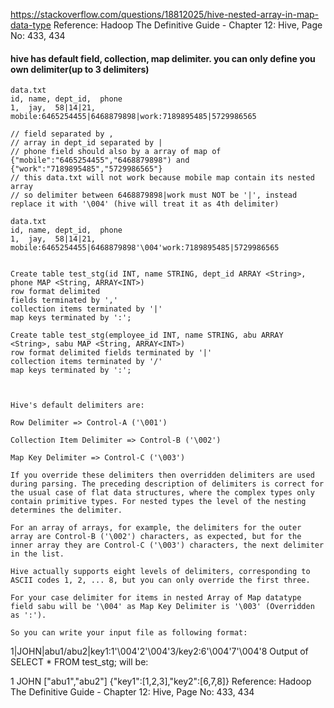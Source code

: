 https://stackoverflow.com/questions/18812025/hive-nested-array-in-map-data-type
Reference: Hadoop The Definitive Guide - Chapter 12: Hive, Page No: 433, 434

#### hive has default field, collection, map delimiter. you can only define you own delimiter(up to 3 delimiters)

```
data.txt
id, name, dept_id,  phone
1,  jay,  58|14|21, mobile:6465254455|6468879898|work:7189895485|5729986565

// field separated by ,
// array in dept_id separated by |
// phone field should also by a array of map of {"mobile":"6465254455","6468879898") and {"work":"7189895485","5729986565"}
// this data.txt will not work because mobile map contain its nested array 
// so delimiter between 6468879898|work must NOT be '|', instead replace it with '\004' (hive will treat it as 4th delimiter)

data.txt
id, name, dept_id,  phone
1,  jay,  58|14|21, mobile:6465254455|6468879898'\004'work:7189895485|5729986565


Create table test_stg(id INT, name STRING, dept_id ARRAY <String>, phone MAP <String, ARRAY<INT>)
row format delimited 
fields terminated by ','                                                              
collection items terminated by '|'                                                                         
map keys terminated by ':'; 

```
```
Create table test_stg(employee_id INT, name STRING, abu ARRAY <String>, sabu MAP <String, ARRAY<INT>)
row format delimited fields terminated by '|'                                                              
collection items terminated by '/'                                                                         
map keys terminated by ':'; 



Hive's default delimiters are:

Row Delimiter => Control-A ('\001')

Collection Item Delimiter => Control-B ('\002')

Map Key Delimiter => Control-C ('\003')

If you override these delimiters then overridden delimiters are used during parsing. The preceding description of delimiters is correct for the usual case of flat data structures, where the complex types only contain primitive types. For nested types the level of the nesting determines the delimiter.

For an array of arrays, for example, the delimiters for the outer array are Control-B ('\002') characters, as expected, but for the inner array they are Control-C ('\003') characters, the next delimiter in the list.

Hive actually supports eight levels of delimiters, corresponding to ASCII codes 1, 2, ... 8, but you can only override the first three.

For your case delimiter for items in nested Array of Map datatype field sabu will be '\004' as Map Key Delimiter is '\003' (Overridden as ':').

So you can write your input file as following format:
```
1|JOHN|abu1/abu2|key1:1'\004'2'\004'3/key2:6'\004'7'\004'8
Output of SELECT * FROM test_stg; will be:

1       JOHN     ["abu1","abu2"]     {"key1":[1,2,3],"key2":[6,7,8]}
Reference: Hadoop The Definitive Guide - Chapter 12: Hive, Page No: 433, 434
```
